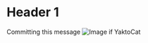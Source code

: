 # Header 1
Committing this message
![Image if YaktoCat](https://octodex.github.com/images/yaktocat.png)

